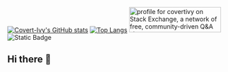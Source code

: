 [![Covert-Ivy's GitHub stats](https://github-readme-stats.vercel.app/api?username=covertivy&show_icons=true&theme=dracula&show_owner=true)](https://github.com/covertivy) [![Top Langs](https://github-readme-stats.vercel.app/api/top-langs/?username=covertivy&layout=donut&theme=dracula)](https://github.com/covertivy)
<a href="https://stackexchange.com/users/19108462"><img src="https://stackexchange.com/users/flair/19108462.png?theme=dark" width="208" height="58" alt="profile for covertivy on Stack Exchange, a network of free, community-driven Q&amp;A sites" title="profile for covertivy on Stack Exchange, a network of free, community-driven Q&amp;A sites"></a>
![Static Badge](https://img.shields.io/badge/testing-very_cool_stuff-green)
## Hi there 👋

<!--
**covertivy/covertivy** is a ✨ _special_ ✨ repository because its `README.md` (this file) appears on your GitHub profile.

Here are some ideas to get you started:

- 🔭 I’m currently working on ...
- 🌱 I’m currently learning ...
- 👯 I’m looking to collaborate on ...
- 🤔 I’m looking for help with ...
- 💬 Ask me about ...
- 📫 How to reach me: ...
- 😄 Pronouns: ...
- ⚡ Fun fact: ...
-->
